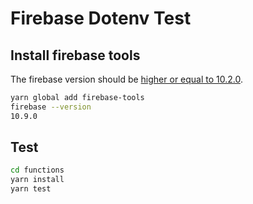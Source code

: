 # Firebase Dotenv Test

## Install firebase tools

The firebase version should be [higher or equal to 10.2.0](https://firebase.google.com/docs/functions/config-env).

```sh
yarn global add firebase-tools
firebase --version
10.9.0
```

## Test

```sh
cd functions
yarn install
yarn test
```

